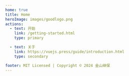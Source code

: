 ```yaml
---
home: true
title: Home
heroImage: images/goodlogo.png
actions:
  - text: 开始
    link: /getting-started.html
    type: primary

  - text: 关于
    link: https://vuejs.press/guide/introduction.html
    type: secondary

footer: MIT Licensed | Copyright © 2024 金山继保
---
```


[default-theme-home]: https://vuejs.press/reference/default-theme/frontmatter.html#home-page
